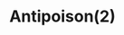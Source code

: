 ---
layout: item
title: Antipoison(2)
item-id: 177
datatable: true
id: 177
name: "Antipoison(2)"
members: false
lowalch: 86
highalch: 129
examine: "2 doses of antipoison potion."
monsters:
  - id: 6803
    name: "Maniacal monkey"
    members: true
    combat_level: 48
    wiki_url: "https://oldschool.runescape.wiki/w/Maniacal_monkey"
    drops:
      - quantity: "1"
        rarity: 0.1
        drop_requirements: null
  - id: 7118
    name: "Maniacal monkey"
    members: true
    combat_level: 140
    wiki_url: "https://oldschool.runescape.wiki/w/Maniacal_monkey"
    drops:
      - quantity: "1"
        rarity: 0.1
        drop_requirements: null
  - id: 7119
    name: "Maniacal Monkey Archer"
    members: true
    combat_level: 132
    wiki_url: "https://oldschool.runescape.wiki/w/Maniacal_Monkey_Archer"
    drops:
      - quantity: "1"
        rarity: 0.1
        drop_requirements: null
---